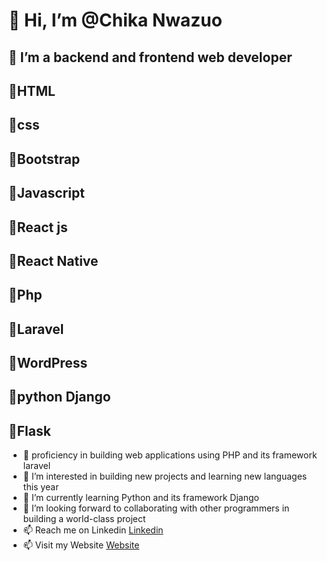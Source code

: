 # 👋 Hi, I’m @Chika Nwazuo
## 🌱 I’m a backend and frontend web developer
## 🌱HTML
## 🌱css
## 🌱Bootstrap
## 🌱Javascript
## 🌱React js
## 🌱React Native
## 🌱Php 
## 🌱Laravel
## 🌱WordPress
## 🌱python Django
## 🌱Flask
- 🌱 proficiency in building web applications using PHP and its framework laravel
- 👀 I’m interested in building new projects  and learning new languages this year
- 🌱 I’m currently learning Python and its framework Django
- 💞️ I’m looking forward to collaborating with other programmers in building a world-class project
- 📫 Reach me on Linkedin <a href="https://www.linkedin.com/in/chikanwazuo">Linkedin</a>
- 📫 Visit my Website <a href="https://chikanwazuo.com/">Website</a>
<!---
Bright11/Bright11 is a ✨ special ✨ repository because its `README.md` (this file) appears on your GitHub profile.
You can click the Preview link to take a look at your changes.
--->
